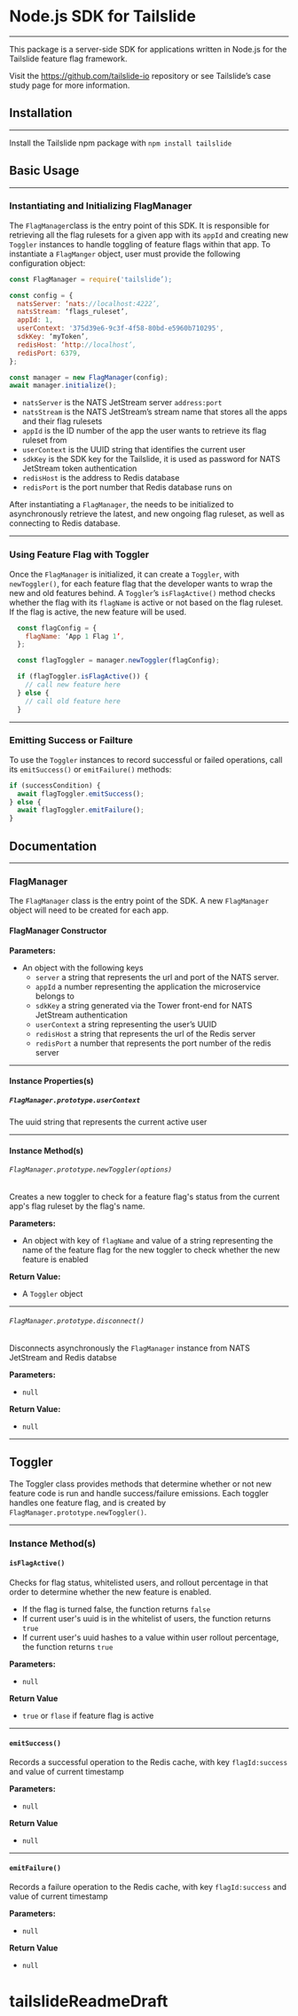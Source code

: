 # Node.js SDK for Tailslide

---

This package is a server-side SDK for applications written in Node.js for the Tailslide feature flag framework.

Visit the https://github.com/tailslide-io repository or see Tailslide’s case study page for more information.

## Installation

---

Install the Tailslide npm package with `npm install tailslide`

## Basic Usage

---

### Instantiating and Initializing FlagManager

The `FlagManager`class is the entry point of this SDK. It is responsible for retrieving all the flag rulesets for a given app with its `appId` and creating new `Toggler` instances to handle toggling of feature flags within that app. To instantiate a `FlagManger` object, user must provide the following configuration object:

```javascript
const FlagManager = require('tailslide’);

const config = {
  natsServer: ‘nats://localhost:4222’,
  natsStream: ‘flags_ruleset’,
  appId: 1,
  userContext: '375d39e6-9c3f-4f58-80bd-e5960b710295',
  sdkKey: ‘myToken’,
  redisHost: ‘http://localhost’,
  redisPort: 6379,
};

const manager = new FlagManager(config);
await manager.initialize();
```

- `natsServer` is the NATS JetStream server `address:port`
- `natsStream` is the NATS JetStream’s stream name that stores all the apps and their flag rulesets
- `appId` is the ID number of the app the user wants to retrieve its flag ruleset from
- `userContext` is the UUID string that identifies the current user
- `sdkKey` is the SDK key for the Tailslide, it is used as password for NATS JetStream token authentication
- `redisHost` is the address to Redis database
- `redisPort` is the port number that Redis database runs on

After instantiating a `FlagManager`, the needs to be initialized to asynchronously retrieve the latest, and new ongoing flag ruleset, as well as connecting to Redis database.

---

### Using Feature Flag with Toggler

Once the `FlagManager` is initialized, it can create a `Toggler`, with `newToggler()`, for each feature flag that the developer wants to wrap the new and old features behind. A `Toggler`’s `isFlagActive()` method checks whether the flag with its `flagName` is active or not based on the flag ruleset. If the flag is active, the new feature will be used.

```javascript
  const flagConfig = {
    flagName: ‘App 1 Flag 1’,
  };

  const flagToggler = manager.newToggler(flagConfig);

  if (flagToggler.isFlagActive()) {
    // call new feature here
  } else {
    // call old feature here
  }
```

---

### Emitting Success or Failture

To use the `Toggler` instances to record successful or failed operations, call its `emitSuccess()` or `emitFailure()` methods:

```javascript
if (successCondition) {
  await flagToggler.emitSuccess();
} else {
  await flagToggler.emitFailure();
}
```

## Documentation

---

### FlagManager

The `FlagManager` class is the entry point of the SDK. A new `FlagManager` object will need to be created for each app.

#### FlagManager Constructor

**Parameters:**

- An object with the following keys
  - `server` a string that represents the url and port of the NATS server.
  - `appId` a number representing the application the microservice belongs to
  - `sdkKey` a string generated via the Tower front-end for NATS JetStream authentication
  - `userContext` a string representing the user’s UUID
  - `redisHost` a string that represents the url of the Redis server
  - `redisPort` a number that represents the port number of the redis server

---

#### Instance Properties(s)

##### `FlagManager.prototype.userContext`

The uuid string that represents the current active user

---

#### Instance Method(s)

###### `FlagManager.prototype.newToggler(options)`

Creates a new toggler to check for a feature flag's status from the current app's flag ruleset by the flag's name.

**Parameters:**

- An object with key of `flagName` and value of a string representing the name of the feature flag for the new toggler to check whether the new feature is enabled

**Return Value:**

- A `Toggler` object

---

###### `FlagManager.prototype.disconnect()`

Disconnects asynchronously the `FlagManager` instance from NATS JetStream and Redis databse

**Parameters:**

- `null`

**Return Value:**

- `null`

---

## Toggler

The Toggler class provides methods that determine whether or not new feature code is run and handle success/failure emissions. Each toggler handles one feature flag, and is created by `FlagManager.prototype.newToggler()`.

---

### Instance Method(s)

#### `isFlagActive()`

Checks for flag status, whitelisted users, and rollout percentage in that order to determine whether the new feature is enabled.

- If the flag is turned false, the function returns `false`
- If current user's uuid is in the whitelist of users, the function returns `true`
- If current user's uuid hashes to a value within user rollout percentage, the function returns `true`

**Parameters:**

- `null`

**Return Value**

- `true` or `flase` if feature flag is active

---

#### `emitSuccess()`

Records a successful operation to the Redis cache, with key `flagId:success` and value of current timestamp

**Parameters:**

- `null`

**Return Value**

- `null`

---

#### `emitFailure()`

Records a failure operation to the Redis cache, with key `flagId:success` and value of current timestamp

**Parameters:**

- `null`

**Return Value**

- `null`
# tailslideReadmeDraft
